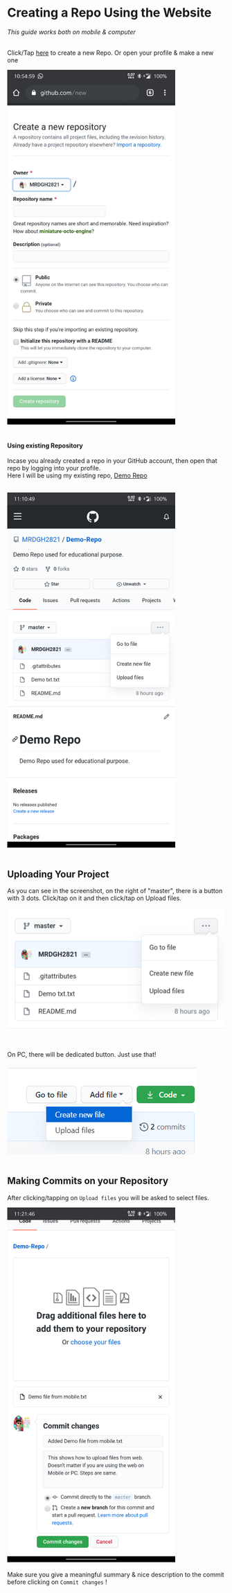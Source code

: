 # Creating a Repo Using the Website

_This guide works both on mobile & computer_<br><br>

Click/Tap [here](https://www.github.com/new) to create a new Repo.
Or open your profile & make a new one

<img src="Assets/Creating_Repo_on_Web.png" alt="Creating Repo on web" style="zoom: 80%;" />
<br><br>

#### Using existing Repository

Incase you already created a repo in your GitHub account, then open that repo by logging into your profile.<br>
Here I will be using my existing repo, [Demo Repo](https://github.com/MRDGH2821/Demo-Repo)
<br><br>

<img src="Assets/Using_Existing_Repo_on_Web.png" alt="Using Existing Repo on web" style="zoom: 80%;" />
<br><br>

## Uploading Your Project

As you can see in the screenshot, on the right of "master", there is a button with 3 dots. Click/tap on it and then click/tap on Upload files.

<img src="Assets/Uploading_Files_to_Repo_on_Mobile.png" alt="Uploading files to Repo on Mobile" style="zoom:80%;" />

<br><br>
On PC, there will be dedicated button. Just use that!<br><br>
![Uploading files to Repo on Mobile](Assets/Uploading_Files_on_Pc_Web.png)
<br><br>

## Making Commits on your Repository

After clicking/tapping on `Upload files` you will be asked to select files.

<img src="Assets/Commiting_Uploaded_Files_on_Web.png" alt="Making Commits on Repo" style="zoom: 80%;" /> <br><br>
Make sure you give a meaningful summary & nice description to the commit before clicking on `Commit changes` !